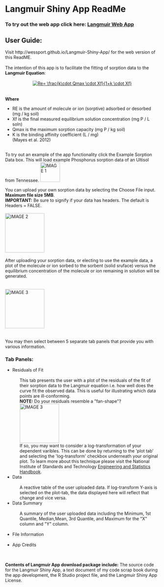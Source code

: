 # Langmuir Shiny App ReadMe

<head>
<h3>To try out the web app click here: <a href="https://wessport.shinyapps.io/Langmuir-Shiny-App/">Langmuir Web App</a> </h3>
</head>

<body>
<h2>User Guide:</h2>
Visit http://wessport.github.io/Langmuir-Shiny-App/ for the web version of this ReadME.
<br>
<br>
The intention of this app is to facilitate the fitting of sorption data to the <b>Langmuir Equation</b>: 
<br>
<br>
<center><a href="https://www.codecogs.com/eqnedit.php?latex=Re=&space;\frac{k\cdot&space;Qmax&space;\cdot&space;Xf}{1&plus;k&space;\cdot&space;Xf}" target="_blank"><img src="https://latex.codecogs.com/gif.latex?Re=&space;\frac{k\cdot&space;Qmax&space;\cdot&space;Xf}{1&plus;k&space;\cdot&space;Xf}" title="Re= \frac{k\cdot Qmax \cdot Xf}{1+k \cdot Xf}" /></a></center>
<br>
<br>
<b>Where</b><ul> 
<li> RE is the amount of molecule or ion (sorptive) adsorbed or desorbed (mg / kg soil)</li> 
<li> Xf is the final measured equilibrium solution concentration (mg P / L soln)</li> 
<li> Qmax is the maximum sorption capacity (mg P / kg soil)</li>
<li> K is the binding affinity coefficient (L / mg)</li>
(Mayes et al. 2012)</ul>

<br>
To try out an example of the app functionality click the Example Sorption Data box. This will load example Phosphorus sorption data of an Ultisol from Tennessee. 


<img src="https://dl.dropboxusercontent.com/s/vepfhgljlb221kn/Screen%20Shot%202016-07-11%20at%201.png?dl=0" alt="IMAGE 1" style="width:64px;height:64px;">

You can upload your own sorption data by selecting the Choose File input. <b>Maximum file size 5MB</b>. 
<br><b>IMPORTANT:</b> Be sure to signify if your data has headers. The default is Headers = FALSE. 
<br>
<br>
<img src="https://dl.dropboxusercontent.com/s/l8zlgn27u4uq71m/Screen%20Shot%202016-07-11%20at%202.png?dl=0" alt="IMAGE 2" style="width:128px;height:128px;">
<br>
<br>
After uploading your sorption data, or electing to use the example data, a plot of the molecule or ion sorbed to the sorbent (solid sruface) versus the equilibrium concentration of the molecule or ion remaining in solution will be generated.<br>
<br>
<br>
<img src="https://dl.dropboxusercontent.com/s/9yeu4ptp606mi3i/Screen%20Shot%202016-07-11%20at%202.28.02%20PM.png?dl=0" alt="IMAGE 3" style="width:128px;height:128px;">
<br>
<br>
<br> You may then select between 5 separate tab panels that provide you with various information.
  <h3>Tab Panels:</h3>
  <ul>
  <li>Residuals of Fit<ul>
    <br> This tab presents the user with a plot of the residuals of the fit of their sorption data to the Langmuir equation i.e. how well does the curve fit the observed data. This is useful for illustrating which data points are ill-conforming.
    <br><b>NOTE:</b> Do your residuals resemble a "fan-shape"?
    <br><img src="https://dl.dropboxusercontent.com/s/pqirmjti49ywk30/Screen%20Shot%202016-07-11%20at%204.png?dl=0" alt="IMAGE 3" style="width:128px;height:128px;">
    <br>If so, you may want to consider a log-transformation of your dependent varibles. This can be done by returning to the 'plot tab' and selecting the 'log-transform' checkbox underneath your original plot. To learn more about this technique please visit the National Institute of Standards and Technology <a href="http://www.itl.nist.gov/div898/handbook/pri/section2/pri24.htm">Engineering and Statistics Handbook</a>.
      </ul></li>

  
  
  <li>Data<ul>
    <br> A reactive table of the user uploaded data. If log-transform Y-axis is selected on the plot-tab, the data displayed here will reflect that change and vice versa. 
    </ul></li>
    
  <li>Data Summary<ul>
    <br> A summary of the user uploaded data including the Minimum, 1st Quantile, Median,Mean, 3rd Quantile, and Maximum for the "X" column and "Y" column. 
    </ul></li></li>
    <br>
  <li>File Information</li>
  <br>
  <li>App Credits</li>
</ul>

<br>
<br>
<b>Contents of Langmuir App download package include:</b> The source code for the Langmuir Shiny App, a text document of my code scrap book during the app development, the R Studio project file, and the Langmuir Shiny App License. 
<br/>


</body>
